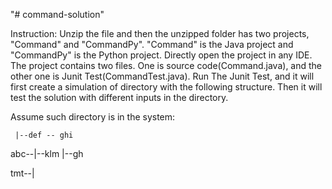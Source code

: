 "# command-solution" 

Instruction: Unzip the file and then the unzipped folder has two projects, "Command" and "CommandPy". "Command" is the Java project and "CommandPy" is the Python project. Directly open the project in any IDE. The project contains two files. One is source code(Command.java), and the other one is Junit Test(CommandTest.java). Run The Junit Test, and it will first create a simulation of directory with the following structure. Then it will test the solution with different inputs in the directory. 

Assume such directory is in the system: 

     |--def -- ghi
abc--|--klm
     |--gh

tmt--|
	